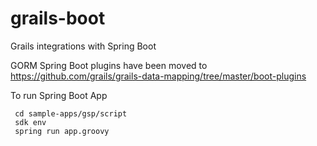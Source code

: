 grails-boot
===========

Grails integrations with Spring Boot

GORM Spring Boot plugins have been moved to https://github.com/grails/grails-data-mapping/tree/master/boot-plugins


To run Spring Boot App
```shell
 cd sample-apps/gsp/script
 sdk env
 spring run app.groovy
```
